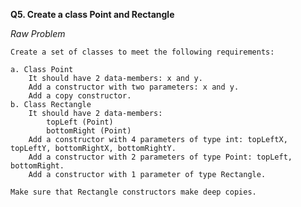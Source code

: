 **Q5. Create a class Point and Rectangle**

_Raw Problem_

    Create a set of classes to meet the following requirements:
    
    a. Class Point
        It should have 2 data-members: x and y.
        Add a constructor with two parameters: x and y.
        Add a copy constructor.
    b. Class Rectangle
        It should have 2 data-members: 
            topLeft (Point)
            bottomRight (Point)
        Add a constructor with 4 parameters of type int: topLeftX, topLeftY, bottomRightX, bottomRightY.
        Add a constructor with 2 parameters of type Point: topLeft, bottomRight.
        Add a constructor with 1 parameter of type Rectangle.

    Make sure that Rectangle constructors make deep copies.

